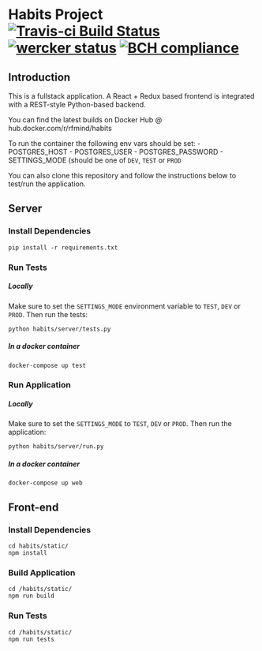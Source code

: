 # Habits Project [![Travis-ci Build Status](https://travis-ci.org/RFmind/habits.svg?branch=master)](https://travis-ci.org/RFmind/habits) [![wercker status](https://app.wercker.com/status/c052797d601f12279620faf7d6ced6ea/m/master "wercker status")](https://app.wercker.com/project/byKey/c052797d601f12279620faf7d6ced6ea) [![BCH compliance](https://bettercodehub.com/edge/badge/RFmind/habits?branch=master)](https://bettercodehub.com/)

## Introduction

This is a fullstack application. A React + Redux based frontend is integrated with
a REST-style Python-based backend.

You can find the latest builds on Docker Hub @ hub.docker.com/r/rfmind/habits

To run the container the following env vars should be set:
    - POSTGRES_HOST
    - POSTGRES_USER
    - POSTGRES_PASSWORD
    - SETTINGS_MODE (should be one of `DEV`, `TEST` or `PROD`

You can also clone this repository and follow the instructions below to test/run
the application.

## Server

### Install Dependencies

`pip install -r requirements.txt`

### Run Tests

##### Locally

Make sure to set the `SETTINGS_MODE` environment variable to `TEST`, `DEV` or `PROD`.
Then run the tests:

`python habits/server/tests.py`

##### In a docker container

`docker-compose up test`

### Run Application

##### Locally

Make sure to set the `SETTINGS_MODE` to `TEST`, `DEV` or `PROD`.
Then run the application:

`python habits/server/run.py`

##### In a docker container

`docker-compose up web`

## Front-end

### Install Dependencies

```
cd habits/static/
npm install
```

### Build Application

```
cd /habits/static/
npm run build
```

### Run Tests

```
cd /habits/static/
npm run tests
```

